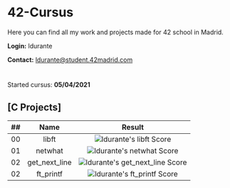 # 42-Cursus

Here you can find all my work and projects made for 42 school in Madrid.

**Login:** ldurante

**Contact:** ldurante@student.42madrid.com 
#
Started cursus: **05/04/2021**

## [C Projects]

|  ##  |			Name				| Result |
|:----:|:----------------:|:------:|
|  00  |libft							| ![ldurante's libft Score](https://badge42.herokuapp.com/api/project/ldurante/Libft) |
|  01  |netwhat     			| ![ldurante's netwhat Score](https://badge42.herokuapp.com/api/project/ldurante/netwhat) |
|  02  |get_next_line			| ![ldurante's get_next_line Score](https://badge42.herokuapp.com/api/project/ldurante/get_next_line) |
|  02  |ft_printf   			| ![ldurante's ft_printf Score](https://badge42.herokuapp.com/api/project/ldurante/ft_printf) |
